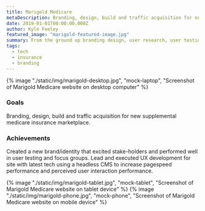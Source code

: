 ```yaml
---
title: Marigold Medicare
metaDescription: Branding, design, build and traffic acquisition for new supplemental medicare insurance marketplace.
date: 2019-01-01T00:00:00.000Z
author: Kyle Feeley
featured_image: "marigold-featured-image.jpg"
summary: From the ground up branding design, user research, user testing, development and traffic acquisition for a new supplemental medicare insurance marketplace brand.
tags:
  - tech
  - insurance
  - branding
---
```

{% image "./static/img/marigold-desktop.jpg", "mock-laptop", "Screenshot of Marigold Medicare website on desktop computer" %}

### Goals
Branding, design, build and traffic acquisition for new supplemental medicare insurance marketplace.

### Achievements
Created a new brand/identity that excited stake-holders and performed well in user testing and focus groups. Lead and executed UX development for site with latest tech using a headless CMS to increase pagespeed performance and perceived user interaction performance. 

<div class="mocks-tablet-mobile">
 {% image "./static/img/marigold-tablet.jpg", "mock-tablet", "Screenshot of Marigold Medicare website on tablet device" %}
 {% image "./static/img/marigold-phone.jpg", "mock-phone", "Screenshot of Marigold Medicare website on mobile device" %}
 </div>
